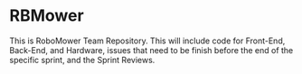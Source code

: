 # RBMower
This is RoboMower Team Repository. This will include code for Front-End, Back-End, and Hardware, issues that need to be finish before the end of the specific sprint, and the Sprint Reviews.
